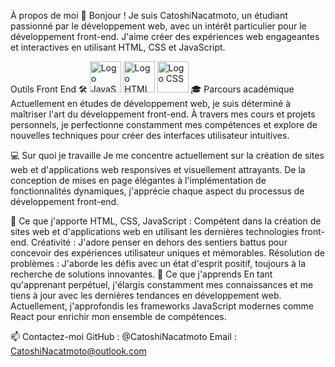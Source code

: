 À propos de moi 👋
Bonjour ! Je suis CatoshiNacatmoto, un étudiant passionné par le développement web, avec un intérêt particulier pour le développement front-end. J'aime créer des expériences web engageantes et interactives en utilisant HTML, CSS et JavaScript.

Outils Front End 🛠️
<span>
<img src="https://upload.wikimedia.org/wikipedia/commons/9/99/Unofficial_JavaScript_logo_2.svg" alt="Logo JavaScript" width="50">
<img src="https://www.vectorlogo.zone/logos/w3_html5/w3_html5-icon.svg" alt="Logo HTML" width="50">
<img src="https://www.vectorlogo.zone/logos/w3_css/w3_css-icon.svg" alt="Logo CSS" width="50">
</span>
🎓 Parcours académique
Actuellement en études de développement web, je suis déterminé à maîtriser l'art du développement front-end. À travers mes cours et projets personnels, je perfectionne constamment mes compétences et explore de nouvelles techniques pour créer des interfaces utilisateur intuitives.

💻 Sur quoi je travaille
Je me concentre actuellement sur la création de sites web et d'applications web responsives et visuellement attrayants. De la conception de mises en page élégantes à l'implémentation de fonctionnalités dynamiques, j'apprécie chaque aspect du processus de développement front-end.

🌟 Ce que j'apporte
HTML, CSS, JavaScript : Compétent dans la création de sites web et d'applications web en utilisant les dernières technologies front-end.
Créativité : J'adore penser en dehors des sentiers battus pour concevoir des expériences utilisateur uniques et mémorables.
Résolution de problèmes : J'aborde les défis avec un état d'esprit positif, toujours à la recherche de solutions innovantes.
🌱 Ce que j'apprends
En tant qu'apprenant perpétuel, j'élargis constamment mes connaissances et me tiens à jour avec les dernières tendances en développement web. Actuellement, j'approfondis les frameworks JavaScript modernes comme React pour enrichir mon ensemble de compétences.

📫 Contactez-moi
GitHub : @CatoshiNacatmoto
Email : CatoshiNacatmoto@outlook.com
